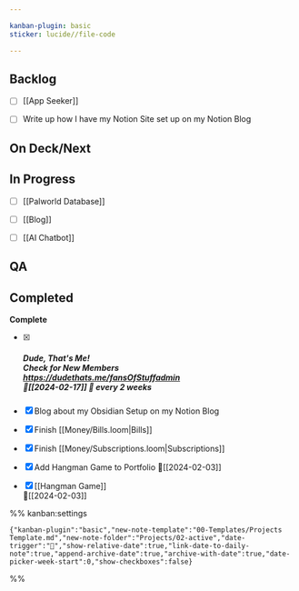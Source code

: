 ```yaml
---

kanban-plugin: basic
sticker: lucide//file-code

---
```


## Backlog

- [ ] [[App Seeker]]
- [ ] Write up how I have my Notion Site set up on my Notion Blog


## On Deck/Next



## In Progress

- [ ] [[Palworld Database]]
- [ ] [[Blog]]
- [ ] [[AI Chatbot]]


## QA



## Completed

**Complete**
- [x] ##### Dude, That's Me!<br>Check for New Members<br>https://dudethats.me/fansOfStuffadmin<br>📅[[2024-02-17]] 🔄️ every 2 weeks
- [x] Blog about my Obsidian Setup on my Notion Blog
- [x] Finish [[Money/Bills.loom|Bills]]
- [x] Finish [[Money/Subscriptions.loom|Subscriptions]]
- [x] Add Hangman Game to Portfolio 📅[[2024-02-03]]
- [x] [[Hangman Game]]<br>📅[[2024-02-03]]




%% kanban:settings
```
{"kanban-plugin":"basic","new-note-template":"00-Templates/Projects Template.md","new-note-folder":"Projects/02-active","date-trigger":"📅","show-relative-date":true,"link-date-to-daily-note":true,"append-archive-date":true,"archive-with-date":true,"date-picker-week-start":0,"show-checkboxes":false}
```
%%